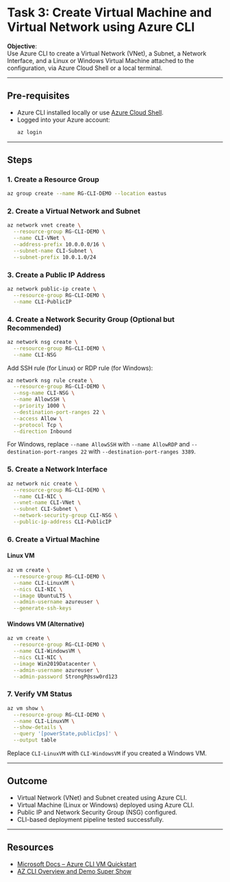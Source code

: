 # Task 3: Create Virtual Machine and Virtual Network using Azure CLI

**Objective**:  
Use Azure CLI to create a Virtual Network (VNet), a Subnet, a Network Interface, and a Linux or Windows Virtual Machine attached to the configuration, via Azure Cloud Shell or a local terminal.

---

## Pre-requisites
- Azure CLI installed locally or use [Azure Cloud Shell](https://shell.azure.com).
- Logged into your Azure account:
  ```sh
  az login
  ```

---

## Steps

### 1. Create a Resource Group
```sh
az group create --name RG-CLI-DEMO --location eastus
```

### 2. Create a Virtual Network and Subnet
```sh
az network vnet create \
  --resource-group RG-CLI-DEMO \
  --name CLI-VNet \
  --address-prefix 10.0.0.0/16 \
  --subnet-name CLI-Subnet \
  --subnet-prefix 10.0.1.0/24
```

### 3. Create a Public IP Address
```sh
az network public-ip create \
  --resource-group RG-CLI-DEMO \
  --name CLI-PublicIP
```

### 4. Create a Network Security Group (Optional but Recommended)
```sh
az network nsg create \
  --resource-group RG-CLI-DEMO \
  --name CLI-NSG
```
Add SSH rule (for Linux) or RDP rule (for Windows):
```sh
az network nsg rule create \
  --resource-group RG-CLI-DEMO \
  --nsg-name CLI-NSG \
  --name AllowSSH \
  --priority 1000 \
  --destination-port-ranges 22 \
  --access Allow \
  --protocol Tcp \
  --direction Inbound
```
For Windows, replace `--name AllowSSH` with `--name AllowRDP` and `--destination-port-ranges 22` with `--destination-port-ranges 3389`.

### 5. Create a Network Interface
```sh
az network nic create \
  --resource-group RG-CLI-DEMO \
  --name CLI-NIC \
  --vnet-name CLI-VNet \
  --subnet CLI-Subnet \
  --network-security-group CLI-NSG \
  --public-ip-address CLI-PublicIP
```

### 6. Create a Virtual Machine

#### Linux VM
```sh
az vm create \
  --resource-group RG-CLI-DEMO \
  --name CLI-LinuxVM \
  --nics CLI-NIC \
  --image UbuntuLTS \
  --admin-username azureuser \
  --generate-ssh-keys
```

#### Windows VM (Alternative)
```sh
az vm create \
  --resource-group RG-CLI-DEMO \
  --name CLI-WindowsVM \
  --nics CLI-NIC \
  --image Win2019Datacenter \
  --admin-username azureuser \
  --admin-password StrongP@ssw0rd123
```

### 7. Verify VM Status
```sh
az vm show \
  --resource-group RG-CLI-DEMO \
  --name CLI-LinuxVM \
  --show-details \
  --query '[powerState,publicIps]' \
  --output table
```
Replace `CLI-LinuxVM` with `CLI-WindowsVM` if you created a Windows VM.

---

## Outcome
- Virtual Network (VNet) and Subnet created using Azure CLI.
- Virtual Machine (Linux or Windows) deployed using Azure CLI.
- Public IP and Network Security Group (NSG) configured.
- CLI-based deployment pipeline tested successfully.

---

## Resources
- [Microsoft Docs – Azure CLI VM Quickstart](https://learn.microsoft.com/azure/virtual-machines/linux/quick-create-cli)
- [AZ CLI Overview and Demo Super Show](https://www.youtube.com/watch?v=DOywwse_j8I)
